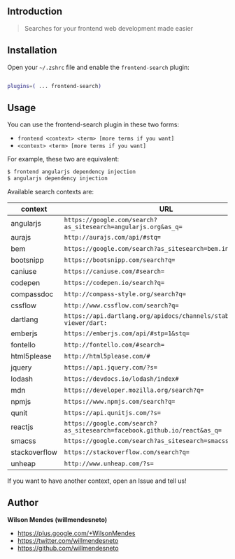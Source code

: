 ## Introduction ##

> Searches for your frontend web development made easier


## Installation ##

Open your `~/.zshrc` file and enable the `frontend-search` plugin:

```zsh

plugins=( ... frontend-search)

```


## Usage ##

You can use the frontend-search plugin in these two forms:

* `frontend <context> <term> [more terms if you want]`
* `<context> <term> [more terms if you want]`

For example, these two are equivalent:

```zsh
$ frontend angularjs dependency injection
$ angularjs dependency injection
```

Available search contexts are:

| context       | URL                                                                      |
|---------------|--------------------------------------------------------------------------|
| angularjs     | `https://google.com/search?as_sitesearch=angularjs.org&as_q=`            |
| aurajs        | `http://aurajs.com/api/#stq=`                                            |
| bem           | `https://google.com/search?as_sitesearch=bem.info&as_q=`                 |
| bootsnipp     | `https://bootsnipp.com/search?q=`                                         |
| caniuse       | `https://caniuse.com/#search=`                                            |
| codepen       | `https://codepen.io/search?q=`                                            |
| compassdoc    | `http://compass-style.org/search?q=`                                     |
| cssflow       | `http://www.cssflow.com/search?q=`                                       |
| dartlang      | `https://api.dartlang.org/apidocs/channels/stable/dartdoc-viewer/dart:`  |
| emberjs       | `https://emberjs.com/api/#stp=1&stq=`                                     |
| fontello      | `http://fontello.com/#search=`                                           |
| html5please   | `http://html5please.com/#`                                               |
| jquery        | `https://api.jquery.com/?s=`                                             |
| lodash        | `https://devdocs.io/lodash/index#`                                       |
| mdn           | `https://developer.mozilla.org/search?q=`                                |
| npmjs         | `https://www.npmjs.com/search?q=`                                        |
| qunit         | `https://api.qunitjs.com/?s=`                                            |
| reactjs       | `https://google.com/search?as_sitesearch=facebook.github.io/react&as_q=` |
| smacss        | `https://google.com/search?as_sitesearch=smacss.com&as_q=`               |
| stackoverflow | `https://stackoverflow.com/search?q=`                                     |
| unheap        | `http://www.unheap.com/?s=`                                              |

If you want to have another context, open an Issue and tell us!


## Author

**Wilson Mendes (willmendesneto)**
+ <https://plus.google.com/+WilsonMendes>
+ <https://twitter.com/willmendesneto>
+ <https://github.com/willmendesneto>
